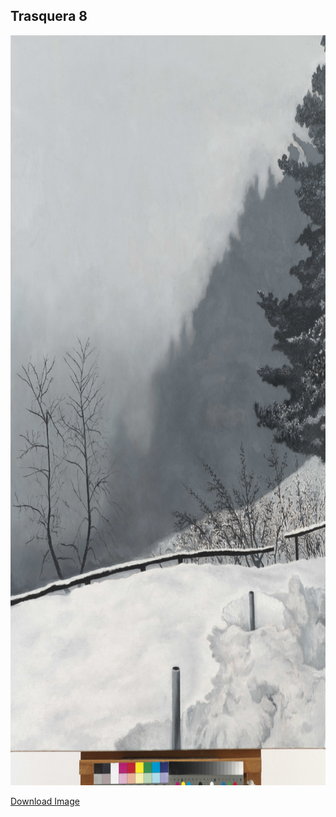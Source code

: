 ## Trasquera 8

<img src="../assets/images/hires_trasquera8.jpg" height="1200px" width="900px" />


[Download Image](https://sigrid-paintings.s3.amazonaws.com/wetransfer_zigrid-photos-tiff-part-1-2_2024-05-31_1621/Ergo_7371.tif)

